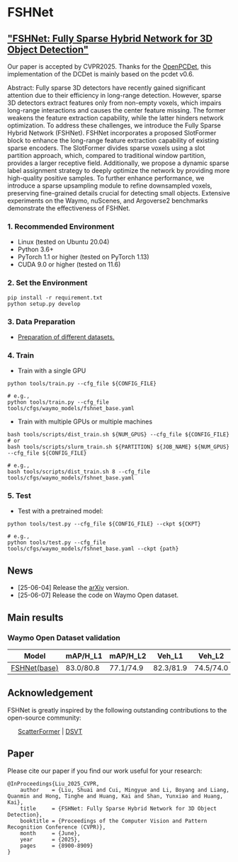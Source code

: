 # FSHNet
## ["FSHNet: Fully Sparse Hybrid Network for 3D Object Detection"](https://arxiv.org/abs/2506.03714)
Our paper is accepted by CVPR2025. Thanks for the [OpenPCDet](https://github.com/open-mmlab/OpenPCDet), this implementation of the DCDet is mainly based on the pcdet v0.6.

Abstract: Fully sparse 3D detectors have recently gained significant attention due to their efficiency in long-range detection. However, sparse 3D detectors extract features only from non-empty voxels, which impairs long-range interactions and causes the center feature missing. The former weakens the feature extraction capability, while the latter hinders network optimization. To address these challenges, we introduce the Fully Sparse Hybrid Network (FSHNet). FSHNet incorporates a proposed SlotFormer block to enhance the long-range feature extraction capability of existing sparse encoders. The SlotFormer divides sparse voxels using a slot partition approach, which, compared to traditional window partition, provides a larger receptive field. Additionally, we propose a dynamic sparse label assignment strategy to deeply optimize the network by providing more high-quality positive samples. To further enhance performance, we introduce a sparse upsampling module to refine downsampled voxels, preserving fine-grained details crucial for detecting small objects. Extensive experiments on the Waymo, nuScenes, and Argoverse2 benchmarks demonstrate the effectiveness of FSHNet.

### 1. Recommended Environment

- Linux (tested on Ubuntu 20.04)
- Python 3.6+
- PyTorch 1.1 or higher (tested on PyTorch 1.13)
- CUDA 9.0 or higher (tested on 11.6)

### 2. Set the Environment
```shell
pip install -r requirement.txt
python setup.py develop
```

### 3. Data Preparation
- [Preparation of different datasets.](https://github.com/open-mmlab/OpenPCDet/blob/master/docs/GETTING_STARTED.md#dataset-preparation)


### 4. Train

- Train with a single GPU

```shell
python tools/train.py --cfg_file ${CONFIG_FILE}

# e.g.,
python tools/train.py --cfg_file tools/cfgs/waymo_models/fshnet_base.yaml
```

- Train with multiple GPUs or multiple machines

```shell
bash tools/scripts/dist_train.sh ${NUM_GPUS} --cfg_file ${CONFIG_FILE}
# or 
bash tools/scripts/slurm_train.sh ${PARTITION} ${JOB_NAME} ${NUM_GPUS} --cfg_file ${CONFIG_FILE}

# e.g.,
bash tools/scripts/dist_train.sh 8 --cfg_file tools/cfgs/waymo_models/fshnet_base.yaml
```

### 5. Test

- Test with a pretrained model:

```shell
python tools/test.py --cfg_file ${CONFIG_FILE} --ckpt ${CKPT}

# e.g., 
python tools/test.py --cfg_file tools/cfgs/waymo_models/fshnet_base.yaml --ckpt {path}
```

## News
- [25-06-04] Release the [arXiv]((https://arxiv.org/abs/2506.03714)) version.
- [25-06-07] Release the code on Waymo Open dataset.

## Main results

### Waymo Open Dataset validation
|  Model  | mAP/H_L1 | mAP/H_L2 | Veh_L1 | Veh_L2 | Ped_L1 | Ped_L2 | Cyc_L1 | Cyc_L2 | Log |
|---------|--------|--------|--------|--------|--------|--------|--------|--------|--------|
|  [FSHNet(base)](tools/cfgs/fshnet_models/fshnet_base.yaml) |  83.0/80.8  | 77.1/74.9  | 82.3/81.9 | 74.5/74.0 | 86.2/81.1 | 79.2/74.2 | 80.4/79.3 | 77.6/76.5 | [Log](output/train_fshnet_base_12e_50.log) |

## Acknowledgement
FSHNet is greatly inspired by the following outstanding contributions to the open-source community:</p>
<ul>
    <a href="https://github.com/skyhehe123/ScatterFormer" target="_blank">ScatterFormer</a> | <a href="https://github.com/Haiyang-W/DSVT" target="_blank">DSVT</a> 
</ul>

## Paper

Please cite our paper if you find our work useful for your research:

```
@InProceedings{Liu_2025_CVPR,
    author    = {Liu, Shuai and Cui, Mingyue and Li, Boyang and Liang, Quanmin and Hong, Tinghe and Huang, Kai and Shan, Yunxiao and Huang, Kai},
    title     = {FSHNet: Fully Sparse Hybrid Network for 3D Object Detection},
    booktitle = {Proceedings of the Computer Vision and Pattern Recognition Conference (CVPR)},
    month     = {June},
    year      = {2025},
    pages     = {8900-8909}
}
```
